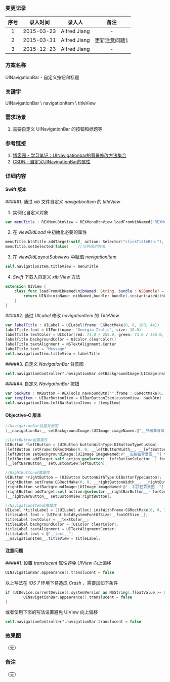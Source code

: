 ### 变更记录

| 序号 | 录入时间 | 录入人 | 备注 |
|:--------:|:--------:|:--------:|:--------:|
| 1 | 2015-03-23 | Alfred Jiang | - |
| 2 | 2015-03-31 | Alfred Jiang | 更新注意问题1 |
| 3 | 2015-12-23 | Alfred Jiang | - |

### 方案名称

UINavigationBar - 自定义按钮和标题

### 关键字

UINavigationBar \ navigationItem \ titleView

### 需求场景

1. 需要自定义 UINavigationBar 的按钮和标题等

### 参考链接

1. [博客园 - 学习笔记：UINavigationbar的背景修改方法集合](http://www.cnblogs.com/martin1009/archive/2012/07/10/2583971.html)
2. [CSDN - 自定义UINavigationBar的属性](http://blog.csdn.net/zeng11088/article/details/8485410)

### 详细内容

#### Swift 版本

#####1. 通过 *xib* 文件自定义 *navigationItem* 的 *titleView*

1. 实例化自定义对象
```swift
var menuTitle : REXMenuBtnView = REXMenuBtnView.loadFromNibNamed("REXMenuBtnView", bundle: nil) as REXMenuBtnView
```

2. 在 *viewDidLoad* 中初始化必要的属性
```swift
menuTitle.btnTitle.addTarget(self, action: Selector("clickTitleBtn:"), forControlEvents: UIControlEvents.TouchUpInside)    //示例添加按钮响应
menuTitle.setSelected(false)    //示例调用方法
```

3. 在 *viewDidLayoutSubviews* 中赋值 *navigationItem*
```swift
self.navigationItem.titleView = menuTitle
```

4. *Swift* 下载入自定义 *xib* *View* 方法
```swift
extension UIView {
    class func loadFromNibNamed(nibNamed: String, bundle : NSBundle? = nil) -> UIView? {
        return UINib(nibName: nibNamed,bundle: bundle).instantiateWithOwner(nil, options: nil)[0] as? UIView
    }
}
```

#####2. 通过 *UILabel* 修改 *navigationItem* 的 *TitleView*
```swift
var labelTitle : UILabel = UILabel(frame: CGRectMake(0, 0, 100, 44))
labelTitle.font = UIFont(name: "Georgia-Italic", size: 18.0)
labelTitle.textColor = UIColor(red: 73.0 / 255.0, green: 73.0 / 255.0, blue: 73.0 / 255.0, alpha: 1.0)
labelTitle.backgroundColor = UIColor.clearColor()
labelTitle.textAlignment = NSTextAlignment.Center
labelTitle.text = "Message"
self.navigationItem.titleView = labelTitle
```

#####3. 自定义 *NavigationBar* 背景图
```swift
self.navigationController?.navigationBar.setBackgroundImage(UIImage(named: "login_Bg@2x"), forBarMetrics: UIBarMetrics.Default)
```

#####4. 自定义 *NavigationBar* 按钮
```swift
var backBtn : MKButton = REXTools.navRoundBtn("",frame : CGRectMake(0, 0, 12, 20), color: COLOR_GRAY,imageName: "arrowLeft", target: self, action: Selector("clickBackBtn:"))
var tempItem : UIBarButtonItem = UIBarButtonItem(customView: backBtn)
self.navigationItem.leftBarButtonItems = [tempItem]
```

#### Objective-C 版本
```objectivec
//NavigationBar设置背景图
[__navigationBar__ setBackgroundImage:[UIImage imageNamed:@"__导航条背景图__"] forBarMetrics:UIBarMetricsDefault];

//LeftButton设置属性
UIButton *leftButton = [UIButton buttonWithType:UIButtonTypeCustom];
[leftButton setFrame:CGRectMake(0, 0, __leftButtonWidth__, __leftButtonHeight__)];
[leftButton setBackgroundImage:[UIImage imageNamed:@"__左按钮背景图__"] forState:UIControlStateNormal];
[leftButton addTarget:self action:@selector(__leftButtonSelector__) forControlEvents:UIControlEventTouchUpInside];
[__leftBarButton__ setCustomView:leftButton];

//RightButton设置属性
UIButton *rightButton = [UIButton buttonWithType:UIButtonTypeCustom];
[rightButton setFrame:CGRectMake(0, 0, __rightButtonWidth__, __rightButtonHeight__)];
[rightButton setBackgroundImage:[UIImage imageNamed:@"__右按钮背景图__"] forState:UIControlStateNormal];
[rightButton addTarget:self action:@selector(__rightBarButton__) forControlEvents:UIControlEventTouchUpInside];
[__rightBarButton__ setCustomView:rightButton];

//NavigationItem设置属性
UILabel *titleLabel = [[UILabel alloc] initWithFrame:CGRectMake(0, 0, 320, 44)];
titleLabel.font = [UIFont boldSystemFontOfSize:__fontOfSize__];
titleLabel.textColor = __textColor__;
titleLabel.backgroundColor = [UIColor clearColor];
titleLabel.textAlignment = UITextAlignmentCenter;
titleLabel.text = @"__text__";
__navigationItem__.titleView = titleLabel;
```

#### 注意问题

#####1. 设置 *translucent* 属性避免 *UIView* 向上偏移
```swift
UINavigationBar.appearance().translucent = false
```

以上写法在 *iOS 7* 环境下易造成 *Crash* ，需要加如下条件
```swift
if (UIDevice.currentDevice().systemVersion as NSString).floatValue >= 8.0 {
        UINavigationBar.appearance().translucent = false
}
```

或者使用下面的写法设置避免 UIView 向上偏移
```swift
self.navigationController?.navigationBar.translucent = false
```

### 效果图
（无）

### 备注
（无）